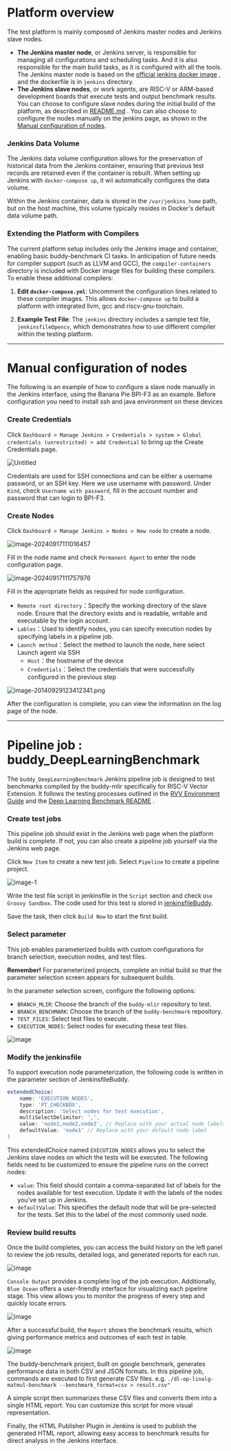 # Platform overview


The test platform is mainly composed of Jenkins master nodes and Jenkins slave nodes.
- **The Jenkins master node**, or Jenkins server, is responsible for managing all configurations and scheduling tasks. And it is also responsible for the main build tasks, as it is configured with all the tools. The Jenkins master node is based on the [official jenkins docker image](https://hub.docker.com/r/jenkins/jenkins) , and the dockerfile is in `jenkins` directory.
- **The Jenkins slave nodes**, or work agents, are RISC-V or ARM-based development boards that execute tests and output benchmark results. You can choose to configure slave nodes during the initial build of the platform, as described in  [README.md](../docs/README.md) . You can also choose to configure the nodes manually on the jenkins page, as shown in the [Manual configuration of nodes](#manual-configuration-of-nodes).



### Jenkins Data Volume

The Jenkins data volume configuration allows for the preservation of historical data from the Jenkins container, ensuring that previous test records are retained even if the container is rebuilt. When setting up Jenkins with `docker-compose up`, it wii automatically configures the data volume. 

Within the Jenkins container, data is stored in the `/var/jenkins_home` path, but on the host machine, this volume typically resides in Docker's default data volume path. 



### Extending the Platform with Compilers

The current platform setup includes only the Jenkins image and container, enabling basic buddy-benchmark CI tasks. In anticipation of future needs for compiler support (such as LLVM and GCC),  the `compiler-containers` directory is included with Docker image files for building these compilers. To enable these additional compilers:

1. **Edit `docker-compose.yml`**: Uncomment the configuration lines related to these compiler images. This allows `docker-compose up` to build a platform with integrated llvm, gcc and riscv-gnu-toolchain.

2. **Example Test File**: The `jenkins` directory includes a sample test file, `jenkinsfileOpencv`, which demonstrates how to use different compiler within the testing platform.

   

------



# Manual configuration of nodes

The following is an example of how to configure a slave node manually in the Jenkins interface, using the Banana Pie BPI-F3 as an example.
Before configuration you need to install ssh and java environment on these devices

### Create Credentials

Click `Dashboard > Manage Jenkins > Credentials > system > Global credentials (unrestricted) > add Credential` to bring up the Create Credentials page.

![Untitled](image/Untitled.png)

Credentials are used for SSH connections and can be either a username password, or an SSH key. Here we use username with password. Under `Kind`, check `Username with password`, fill in the account number and password that can login to BPI-F3.

### Create Nodes

Click `Dashboard > Manage Jenkins > Nodes > New node` to create a node.

![image-20240917111016457](image/image-20240917111016457.png)

Fill in the node name and check `Permanent Agent` to enter the node configuration page.

![image-20240917111757976](image/image-20240917111757976.png)

Fill in the appropriate fields as required for node configuration. 

- `Remote root directory`：Specify the working directory of the slave node. Ensure that the directory exists and is readable, writable and executable by the login account.
- `Lables`：Used to identify nodes, you can specify execution nodes by specifying labels in a pipeline job.
- `Launch method`：Select the method to launch the node, here select Launch agent via SSH
  - `Host`：the hostname of the device
  - `Credentials`：Select the credentials that were successfully configured in the previous step

![image-20140929123412341.png](image/image-20140929123412341.png)

After the configuration is complete, you can view the information on the log page of the node.



------



# Pipeline job : buddy_DeepLearningBenchmark

The `buddy_DeepLearningBenchmark` Jenkins pipeline job is designed to test benchmarks compiled by the buddy-mlir specifically for RISC-V Vector Extension.  It follows the testing processes outlined in the [RVV Environment Guide](https://github.com/buddy-compiler/buddy-mlir/blob/main/docs/RVVEnvironment.md) and the [Deep Learning Benchmark README](https://github.com/buddy-compiler/buddy-benchmark/blob/main/benchmarks/DeepLearning/README.md) .


### Create test jobs

This pipeline job should exist in the Jenkins web page when the platform build is complete. If not, you can also create a pipeline job yourself via the Jenkins web page.

Click `New Item` to create a new test job. Select `Pipeline` to create a pipeline project.

![image-1](image/image-1.png)

Write the test file script in jenkinsfile in the `Script` section and check `Use Groovy Sandbox`. The code used for this test is stored in [jenkinsfileBuddy](../jenkins/jenkinsfileBuddy).

Save the task, then click `Build Now` to start the first build. 

### Select parameter
This job enables parameterized builds with custom configurations for branch selection,  execution nodes, and test files.

**Remember!** For parameterized projects, complete an initial build so that the parameter selection screen appears for subsequent builds.

In the parameter selection screen, configure the following options:

- `BRANCH_MLIR`: Choose the branch of the `buddy-mlir` repository to test.
- `BRANCH_BENCHMARK`: Choose the branch of the `buddy-benchmark` repository.
- `TEST_FILES`: Select test files to execute.
- `EXECUTION_NODES`: Select nodes for executing these test files.

![image](image/6695b3af22084b78c4f8fd2ddabf412.png)


### Modify the jenkinsfile

To support execution node parameterization, the following code is written in the parameter section of JenkinsfileBuddy.

```groovy
extendedChoice(
    name: 'EXECUTION_NODES',
    type: 'PT_CHECKBOX',
    description: 'Select nodes for test execution',
    multiSelectDelimiter: ',',
    value: 'node1,node2,node3', // Replace with your actual node labels
    defaultValue: 'node1' // Replace with your default node label
)
```

This extendedChoice named `EXECUTION_NODES` allows you to select the Jenkins slave nodes on which the tests will be executed. The following fields need to be customized to ensure the pipeline runs on the correct nodes:

- `value`: This field should contain a comma-separated list of labels for the nodes available for test execution. Update it with the labels of the nodes you’ve set up in Jenkins. 
- `defaultValue`: This specifies the default node that will be pre-selected for the tests. Set this to the label of the most commonly used node.


### Review build results

Once the build completes, you can access the build history on the left panel to review the job results, detailed logs, and generated reports for each run.

![image](image/e473ffc44949efd039da0712c533a21.png)

`Console Output` provides a complete log of the job execution. Additionally, `Blue Ocean` offers a user-friendly interface for visualizing each pipeline stage. This view allows you to monitor the progress of every step and quickly locate errors.

![image](image/90e13028264ed02e96b82ce4915ad6c.png)

After a successful build, the `Report` shows the benchmark results, which giving performance metrics and outcomes of each test in table.

![image](image/image.png)


The buddy-benchmark project, built on google benchmark, generates performance data in both CSV and JSON formats. In this pipeline job, commands are executed to first generate CSV files. e.g. `./dl-op-linalg-matmul-benchmark --benchmark_format=csv > result.csv"`

A simple script then summarizes these CSV files and converts them into a single HTML report. You can customize this script for more visual representation.

Finally, the HTML Publisher Plugin in Jenkins is used to publish the generated HTML report, allowing easy access to benchmark results for direct analysis in the Jenkins interface.
